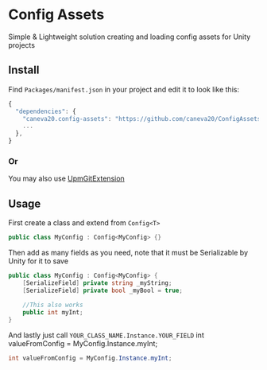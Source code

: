 # Config Assets
Simple &amp; Lightweight solution creating and loading config assets for Unity projects

## Install

Find `Packages/manifest.json` in your project and edit it to look like this:
```js
{
  "dependencies": {
    "caneva20.config-assets": "https://github.com/caneva20/ConfigAssets.git#master",
    ...
  },
}
```
### Or
You may also use [UpmGitExtension](https://github.com/mob-sakai/UpmGitExtension)


## Usage
First create a class and extend from `Config<T>`

```C#
public class MyConfig : Config<MyConfig> {}
```

Then add as many fields as you need, note that it must be Serializable by Unity for it to save

```C#
public class MyConfig : Config<MyConfig> {
    [SerializeField] private string _myString;
    [SerializeField] private bool _myBool = true;
    
    //This also works
    public int myInt;
}
```

And lastly just call `YOUR_CLASS_NAME.Instance.YOUR_FIELD`
int valueFromConfig = MyConfig.Instance.myInt;
``` C#
int valueFromConfig = MyConfig.Instance.myInt;
```